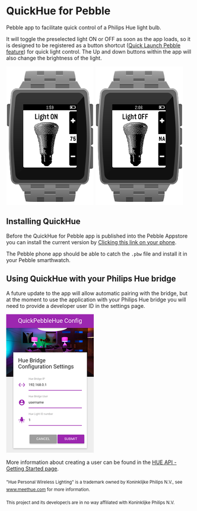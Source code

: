 # QuickHue for Pebble
Pebble app to facilitate quick control of a Philips Hue light bulb.

It will toggle the preselected light ON or OFF as soon as the app loads, so it is designed to be registered as a button shortcut ([Quick Launch Pebble feature](http://help.getpebble.com/customer/portal/articles/1407457-firmware-release-notes#2.6)) for quick light control. The Up and down buttons within the app will also change the brightness of the light.

![QuickHue for Pebble screenshot 1](https://raw.githubusercontent.com/carlosperate/PebbleQuickHue/master/screenshots/screenshot_1.png)
![QuickHue for Pebble screenshot 2](https://raw.githubusercontent.com/carlosperate/PebbleQuickHue/master/screenshots/screenshot_2.png)

## Installing QuickHue
Before the QuickHue for Pebble app is published into the Pebble Appstore you can install the current version by [Clicking this link on your phone](https://github.com/carlosperate/PebbleQuickHue/raw/master/bin/QuickHue.pbw).

The Pebble phone app should be able to catch the `.pbw` file and install it in your Pebble smarthwatch.

## Using QuickHue with your Philips Hue bridge
A future update to the app will allow automatic pairing with the bridge, but at the moment to use the application with your Philips Hue bridge you will need to provide a developer user ID in the settings page.

![QuickHue for Pebble settings screenshot](https://raw.githubusercontent.com/carlosperate/PebbleQuickHue/master/screenshots/screenshot_config_1_small.png)

More information about creating a user can be found in the 
[HUE API - Getting Started page](http://www.developers.meethue.com/documentation/getting-started).


<sub>"Hue Personal Wireless Lighting" is a trademark owned by Koninklijke Philips N.V., see www.meethue.com for more information.</sub>

<sub>This project and its developer/s are in no way affiliated with Koninklijke Philips N.V.</sub>
